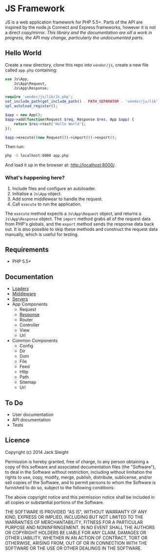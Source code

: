 # JS Framework

JS is a web application framework for PHP 5.5+. Parts of the API are inspired by the node.js Connect and Express frameworks, however it is not a direct copy/mirror. *This library and the documentation are sill a work in progress, the API may change, particularly the undocumented parts.*

## Hello World

Create a new directory, clone this repo into `vendor/js`, create a new file called `app.php` containing:

```php
use Js\App,
	Js\App\Request, 
	Js\App\Response;

require 'vendor/js/lib/Js.php';
set_include_path(get_include_path() . PATH_SEPARATOR . 'vendor/js/lib');
spl_autoload_register();

$app = new App();
$app->add(function(Request $req, Response $res, App $app) {
	return $res->text('Hello World');
});

$app->execute((new Request())->import())->export();
```
	
Then run:

```bash
php -S localhost:8000 app.php
```
	
And load it up in the browser at: [http://localhost:8000/](http://localhost:8000/).

### What's happening here?

1. Include files and configure an autoloader.
2. Initialise a `Js\App` object.
3. Add some middlewear to handle the request.
4. Call `execute` to run the application.

The `execute` method expects a `Js\App\Request` object, and returns a `Js\App\Response` object. The `import` method grabs all of the request data from PHP's globals, and the `export` method sends the response data back out. It is also possible to skip these methods and construct the request data manually, which is useful for testing.

## Requirements

* PHP 5.5+

## Documentation

* [Loaders](docs/Loaders.md)
* [Middleware](docs/Middleware.md)
* [Servers](docs/Servers.md)
* App Components
	* Request
	* [Response](docs/Response.md)
	* Router
	* Controller
	* View
	* Url
* Common Components
	* Config
	* Dir
	* Dom
	* File
	* Feed
	* Http
	* Path
	* Sitemap
	* Url

## To Do

* User documentation
* API documentation
* Tests

## Licence

Copyright (c) 2014 Jack Sleight

Permission is hereby granted, free of charge, to any person obtaining a copy
of this software and associated documentation files (the "Software"), to deal
in the Software without restriction, including without limitation the rights
to use, copy, modify, merge, publish, distribute, sublicense, and/or sell
copies of the Software, and to permit persons to whom the Software is
furnished to do so, subject to the following conditions:

The above copyright notice and this permission notice shall be included in
all copies or substantial portions of the Software.

THE SOFTWARE IS PROVIDED "AS IS", WITHOUT WARRANTY OF ANY KIND, EXPRESS OR
IMPLIED, INCLUDING BUT NOT LIMITED TO THE WARRANTIES OF MERCHANTABILITY,
FITNESS FOR A PARTICULAR PURPOSE AND NONINFRINGEMENT. IN NO EVENT SHALL THE
AUTHORS OR COPYRIGHT HOLDERS BE LIABLE FOR ANY CLAIM, DAMAGES OR OTHER
LIABILITY, WHETHER IN AN ACTION OF CONTRACT, TORT OR OTHERWISE, ARISING FROM,
OUT OF OR IN CONNECTION WITH THE SOFTWARE OR THE USE OR OTHER DEALINGS IN
THE SOFTWARE.